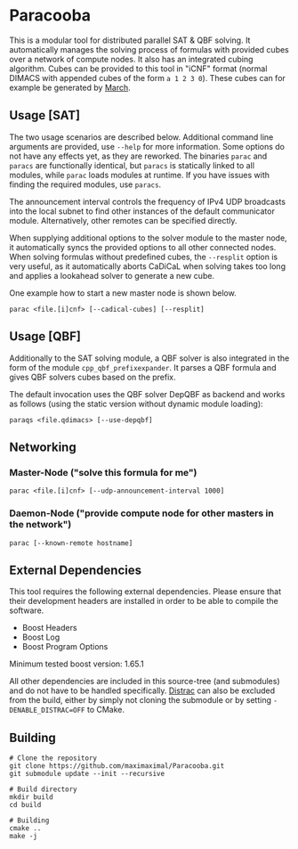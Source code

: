 Paracooba
=========

This is a modular tool for distributed parallel SAT & QBF solving. It
automatically manages the solving process of formulas with provided cubes over a
network of compute nodes. It also has an integrated cubing algorithm. Cubes can
be provided to this tool in "iCNF" format (normal DIMACS with appended cubes of
the form `a 1 2 3 0`). These cubes can for example be generated by
[March](https://github.com/marijnheule/CnC).

Usage [SAT]
-----------

The two usage scenarios are described below. Additional command line arguments
are provided, use `--help` for more information. Some options do not have any
effects yet, as they are reworked. The binaries `parac` and `paracs` are
functionally identical, but `paracs` is statically linked to all modules, while
`parac` loads modules at runtime. If you have issues with finding the required
modules, use `paracs`.

The announcement interval controls the frequency of IPv4 UDP broadcasts into the
local subnet to find other instances of the default communicator module.
Alternatively, other remotes can be specified directly.

When supplying additional options to the solver module to the master node, it
automatically syncs the provided options to all other connected nodes. When
solving formulas without predefined cubes, the `--resplit` option is very
useful, as it automatically aborts CaDiCaL when solving takes too long and
applies a lookahead solver to generate a new cube.

One example how to start a new master node is shown below.

    parac <file.[i]cnf> [--cadical-cubes] [--resplit]

Usage [QBF]
-----------

Additionally to the SAT solving module, a QBF solver is also integrated in the
form of the module `cpp_qbf_prefixexpander`. It parses a QBF formula and gives
QBF solvers cubes based on the prefix.

The default invocation uses the QBF solver DepQBF as backend and works as
follows (using the static version without dynamic module loading):

    paraqs <file.qdimacs> [--use-depqbf]

Networking
----------

### Master-Node ("solve this formula for me")

    parac <file.[i]cnf> [--udp-announcement-interval 1000]

### Daemon-Node ("provide compute node for other masters in the network")

    parac [--known-remote hostname]

External Dependencies
---------------------

This tool requires the following external dependencies. Please ensure that their
development headers are installed in order to be able to compile the software.

  - Boost Headers
  - Boost Log
  - Boost Program Options

Minimum tested boost version: 1.65.1

All other dependencies are included in this source-tree (and submodules) and do
not have to be handled specifically. [Distrac](https://github.com/maximaximal/Distrac)
can also be excluded from the build, either by simply not cloning the submodule or by
setting `-DENABLE_DISTRAC=OFF` to CMake.

Building
--------

    # Clone the repository
    git clone https://github.com/maximaximal/Paracooba.git
    git submodule update --init --recursive

    # Build directory
    mkdir build
    cd build

    # Building
    cmake ..
    make -j

